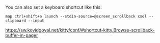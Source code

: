 You can also set a keyboard shortcut like this:

    map ctrl+shift+a launch --stdin-source=@screen_scrollback xsel --clipboard --input

https://sw.kovidgoyal.net/kitty/conf/#shortcut-kitty.Browse-scrollback-buffer-in-pager
